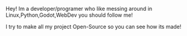 Hey! Im a developer/programer who like messing around in Linux,Python,Godot,WebDev you should follow me!

I try to make all my project Open-Source so you can see how its made!


